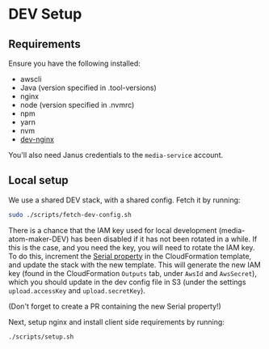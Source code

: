 # DEV Setup

## Requirements
Ensure you have the following installed:
- awscli
- Java (version specified in .tool-versions)
- nginx
- node (version specified in .nvmrc)
- npm
- yarn
- nvm
- [dev-nginx](https://github.com/guardian/dev-nginx#installation)

You'll also need Janus credentials to the `media-service` account.

## Local setup

We use a shared DEV stack, with a shared config. Fetch it by running:

```bash
sudo ./scripts/fetch-dev-config.sh
```

There is a chance that the IAM key used for local development (media-atom-maker-DEV) has been disabled if it has not been rotated in a while. If this is the case, and you need the key, you will need to rotate the IAM key. To do this, increment the [Serial property](https://github.com/guardian/media-atom-maker/blob/ba9f87b4b3d3f3446affabc4410ea598ae130e36/cloudformation/media-atom-maker-dev.yml#L99) in the CloudFormation template, and update the stack with the new template. This will generate the new IAM key (found in the CloudFormation `Outputs` tab, under `AwsId` and `AwsSecret`), which you should update in the dev config file in S3 (under the settings `upload.accessKey` and `upload.secretKey`).

(Don't forget to create a PR containing the new Serial property!)

Next, setup nginx and install client side requirements by running:

```bash
./scripts/setup.sh
```
